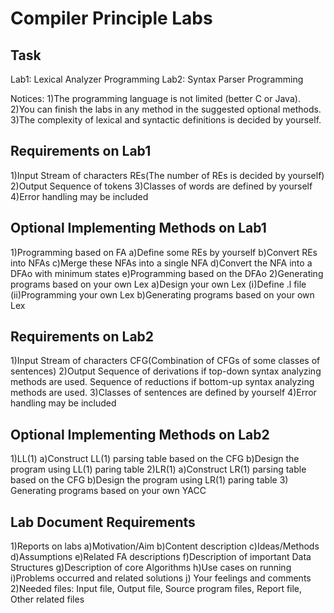# Compiler Principle Labs

## Task

Lab1: Lexical Analyzer Programming
Lab2: Syntax Parser Programming

Notices: 1)The programming language is not limited (better C or Java).
               2)You can finish the labs in any method in the suggested optional methods.
               3)The complexity of lexical and syntactic definitions is decided by yourself.

## Requirements on Lab1

1)Input
    Stream of characters
    REs(The number of REs is decided by yourself)
2)Output
    Sequence of tokens
3)Classes of words are defined by yourself
4)Error handling may be included

## Optional Implementing Methods  on Lab1

1)Programming based on FA
   a)Define some REs by yourself
   b)Convert REs into NFAs
   c)Merge these NFAs into a single NFA
   d)Convert the NFA into a DFAo with minimum states
   e)Programming based on the DFAo
2)Generating programs based on your own Lex
   a)Design your own Lex
         (ⅰ)Define .l file
         (ⅱ)Programming your own Lex 
    b)Generating programs based on your own Lex

## Requirements on Lab2

1)Input
    Stream of characters 
    CFG(Combination of CFGs of some classes of sentences)
2)Output
    Sequence of derivations if top-down syntax analyzing methods are used.
    Sequence of reductions if bottom-up syntax analyzing methods are used.
3)Classes of sentences are defined by yourself
4)Error handling may be included

## Optional Implementing Methods  on Lab2

1)LL(1) 
   a)Construct LL(1) parsing table based on the CFG
   b)Design the program using LL(1) paring table
2)LR(1)
   a)Construct LR(1) parsing table based on the CFG
   b)Design the program using LR(1) paring table
3) Generating programs based on your own YACC

## Lab Document Requirements

1)Reports on labs
    a)Motivation/Aim
    b)Content description
    c)Ideas/Methods
    d)Assumptions
    e)Related FA descriptions
    f)Description of important Data Structures
    g)Description of core Algorithms
    h)Use cases on running
    i)Problems occurred and related solutions
   j) Your feelings and comments
2)Needed files:
        Input  file, Output file, Source program files, Report file, Other related files      